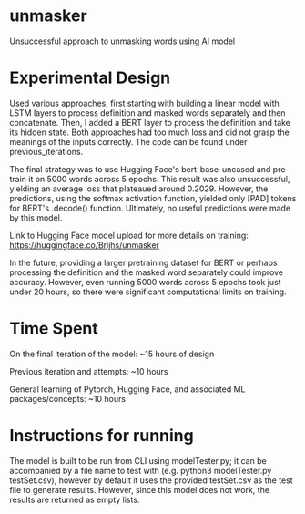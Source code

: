 # unmasker
Unsuccessful approach to unmasking words using AI model

# Experimental Design 
Used various approaches, first starting with building a linear model with LSTM layers to process definition and masked words separately and then concatenate. Then, I added a BERT layer to process the definition and take its hidden state. Both approaches had too much loss and did not grasp the meanings of the inputs correctly. The code can be found under previous_iterations. 

The final strategy was to use Hugging Face's bert-base-uncased and pre-train it on 5000 words across 5 epochs. This result was also unsuccessful, yielding an average loss that plateaued around 0.2029. However, the predictions, using the softmax activation function, yielded only [PAD] tokens for BERT's .decode() function. Ultimately, no useful predictions were made by this model. 

Link to Hugging Face model upload for more details on training: https://huggingface.co/Brijhs/unmasker

In the future, providing a larger pretraining dataset for BERT or perhaps processing the definition and the masked word separately could improve accuracy. However, even running 5000 words across 5 epochs took just under 20 hours, so there were significant computational limits on training.
# Time Spent
On the final iteration of the model: ~15 hours of design

Previous iteration and attempts: ~10 hours

General learning of Pytorch, Hugging Face, and associated ML packages/concepts: ~10 hours

# Instructions for running
The model is built to be run from CLI using modelTester.py; it can be accompanied by a file name to test with (e.g. python3 modelTester.py testSet.csv), however by default it uses the provided testSet.csv as the test file to generate results. However, since this model does not work, the results are returned as empty lists. 

